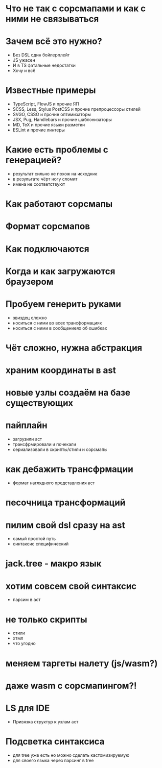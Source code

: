 # Что не так с сорсмапами и как с ними не связываться

# Зачем всё это нужно?

- Без DSL один бойлерплейт
- JS ужасен
- И в TS фатальные недостатки
- Хочу и всё

# Известные примеры

- TypeScript, FlowJS и прочие ЯП
- SCSS, Less, Stylus PostCSS и прочие препроцессоры стилей
- SVGO, CSSO и прочие оптимизаторы
- JSX, Pug, Handlebars и прочие шаблонизаторы
- MD, TeX и прочие языки разметки
- ESLint и прочие линтеры

# Какие есть проблемы с генерацией?

- результат сильно не похож на исходник
- в результате чёрт ногу сломит
- имена не соответствуют

# Как работают сорсмапы

# Формат сорсмапов

# Как подключаются

# Когда и как загружаются браузером

# Пробуем генерить руками

- звиздец сложно
- носиться с ними во всех трансформациях
- носиться с ними в сообщениеях об ошибках

# Чёт сложно, нужна абстракция

# храним координаты в ast

# новые узлы создаём на базе существующих

# пайплайн

- загрузили аст
- трансфрмировали и почекали
- сериализовали в скрипты/стили и сорсмапы

# как дебажить трансфрмации

- формат наглядного представления аст

# песочница трансформаций

# пилим свой dsl сразу на ast

- самый простой путь
- синтаксис специфический

# jack.tree - макро язык

# хотим совсем свой синтаксис

- парсим в аст

# не только скрипты

- стили
- хтмл
- что угодно

# меняем таргеты налету (js/wasm?)

# даже wasm с сорсмапингом?!

# LS для IDE

- Привязка структур к узлам аст

# Подсветка синтаксиса

- для tree уже есть но можно сделать кастомизируемую
- для своего языка через парсинг в tree

